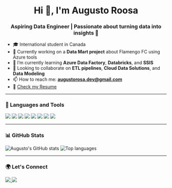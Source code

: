 <h1 align="center">Hi 👋, I'm Augusto Roosa</h1>
<h3 align="center">Aspiring Data Engineer | Passionate about turning data into insights 🚀</h3>

- 🎓 International student in Canada
- 🔭 Currently working on a **Data Mart project** about Flamengo FC using Azure tools
- 🌱 I’m currently learning **Azure Data Factory**, **Databricks**, and **SSIS**
- 👯 Looking to collaborate on **ETL pipelines**, **Cloud Data Solutions**, and **Data Modeling**
- 📫 How to reach me: **augustorosa.dev@gmail.com**
- 📄 [Check my Resume](#) <!-- você pode colocar um link do seu currículo se quiser -->

---

### 🧰 Languages and Tools

<p align="left">
  <a href="https://www.python.org" target="_blank"><img src="https://img.shields.io/badge/Python-3776AB?style=for-the-badge&logo=python&logoColor=white" /></a>
  <a href="https://www.microsoft.com/en-us/sql-server" target="_blank"><img src="https://img.shields.io/badge/SQL%20Server-CC2927?style=for-the-badge&logo=microsoftsqlserver&logoColor=white" /></a>
  <a href="https://www.powerbi.com/" target="_blank"><img src="https://img.shields.io/badge/Power%20BI-F2C811?style=for-the-badge&logo=powerbi&logoColor=black" /></a>
  <a href="https://azure.microsoft.com/" target="_blank"><img src="https://img.shields.io/badge/Microsoft%20Azure-0089D6?style=for-the-badge&logo=microsoftazure&logoColor=white" /></a>
  <a href="https://www.apache.org/" target="_blank"><img src="https://img.shields.io/badge/Pentaho-20334c?style=for-the-badge&logo=dataiku&logoColor=white" /></a>
  <a href="https://pandas.pydata.org/" target="_blank"><img src="https://img.shields.io/badge/Pandas-150458?style=for-the-badge&logo=pandas&logoColor=white" /></a>
  <a href="https://www.docker.com/" target="_blank"><img src="https://img.shields.io/badge/Docker-2496ED?style=for-the-badge&logo=docker&logoColor=white" /></a>
  <a href="https://git-scm.com/" target="_blank"><img src="https://img.shields.io/badge/Git-F05032?style=for-the-badge&logo=git&logoColor=white" /></a>
</p>

---

### 📊 GitHub Stats

<p align="left">
  <img src="https://github-readme-stats.vercel.app/api?username=augusto-rosa&show_icons=true&theme=dracula&hide_title=true" alt="Augusto's GitHub stats" />
  <img src="https://github-readme-stats.vercel.app/api/top-langs/?username=augusto-rosa&layout=compact&theme=dracula" alt="Top languages" />
</p>

---

### 🌍 Let's Connect

<p align="left">
  <a href="https://www.linkedin.com/in/augusto-roosa/" target="_blank">
    <img src="https://img.shields.io/badge/LinkedIn-0A66C2?style=for-the-badge&logo=linkedin&logoColor=white" />
  </a>
  <a href="mailto:augustorosa.dev@gmail.com">
    <img src="https://img.shields.io/badge/Gmail-D14836?style=for-the-badge&logo=gmail&logoColor=white" />
  </a>
</p>
